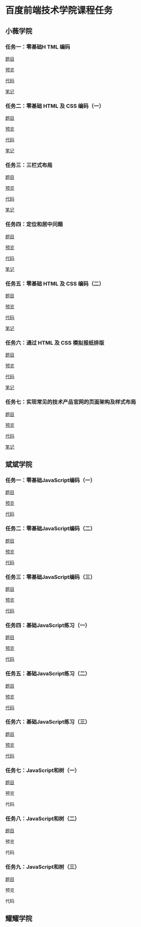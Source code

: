 # 百度前端技术学院课程任务


## 小薇学院

### 任务一：零基础H TML 编码

[题目](http://ife.baidu.com/course/detail/id/90)

[预览](https://theaao.github.io/baidu_ife_tasks/xiaowei_academy/task1/task1.html)

[代码](https://github.com/TheaAo/baidu_ife_tasks/blob/master/xiaowei_academy/task1/task1.html)

[笔记](https://github.com/TheaAo/baidu_ife_tasks/blob/master/xiaowei_academy/task1/README.md#笔记)

### 任务二：零基础 HTML 及 CSS 编码（一）

[题目](http://ife.baidu.com/course/detail/id/92)

[预览](https://theaao.github.io/baidu_ife_tasks/xiaowei_academy/task2/task2.html)

[代码](https://github.com/TheaAo/baidu_ife_tasks/blob/master/xiaowei_academy/task2/task2.html)

[笔记](https://github.com/TheaAo/baidu_ife_tasks/blob/master/xiaowei_academy/task2/README.md#笔记)

### 任务三：三栏式布局

[题目](http://ife.baidu.com/course/detail/id/94)

[预览](https://theaao.github.io/baidu_ife_tasks/xiaowei_academy/task3/task3.html)

[代码](https://github.com/TheaAo/baidu_ife_tasks/tree/master/xiaowei_academy/task3)

[笔记](https://github.com/TheaAo/baidu_ife_tasks/blob/master/xiaowei_academy/task3/README.md#笔记)

### 任务四：定位和居中问题

[题目](http://ife.baidu.com/course/detail/id/95)

[预览](https://theaao.github.io/baidu_ife_tasks/xiaowei_academy/task4/task4_1.html)

[代码](https://theaao.github.io/baidu_ife_tasks/xiaowei_academy/task4/task4_1.html)

[笔记](https://github.com/TheaAo/baidu_ife_tasks/blob/master/xiaowei_academy/task4/README.md#笔记)

### 任务五：零基础 HTML 及 CSS 编码（二）

[题目](http://ife.baidu.com/course/detail/id/96)

[预览](https://theaao.github.io/baidu_ife_tasks/xiaowei_academy/task5/task5.html)

[代码](https://github.com/TheaAo/baidu_ife_tasks/blob/master/xiaowei_academy/task5/task5.html)

[笔记](https://github.com/TheaAo/baidu_ife_tasks/blob/master/xiaowei_academy/task5/README.md#笔记)

### 任务六：通过 HTML 及 CSS 模拟报纸排版

[题目](http://ife.baidu.com/course/detail/id/99)

[预览](https://theaao.github.io/baidu_ife_tasks/xiaowei_academy/task6/task6_index.html)

[代码](https://github.com/TheaAo/baidu_ife_tasks/blob/master/xiaowei_academy/task6)

[笔记](https://github.com/TheaAo/baidu_ife_tasks/blob/master/xiaowei_academy/task6/README.md#笔记)

### 任务七：实现常见的技术产品官网的页面架构及样式布局

[题目](http://ife.baidu.com/course/detail/id/102)

[预览](https://theaao.github.io/baidu_ife_tasks/xiaowei_academy/task7/task7.html)

[代码](https://github.com/TheaAo/baidu_ife_tasks/tree/master/xiaowei_academy/task7)

[笔记](https://github.com/TheaAo/baidu_ife_tasks/tree/master/xiaowei_academy/task7/README.md#笔记)

## 斌斌学院

### 任务一：零基础JavaScript编码（一）

[题目](http://ife.baidu.com/course/detail/id/93)

[预览](https://theaao.github.io/baidu_ife_tasks/binbin_academy/task1/task1.html)

[代码](https://github.com/TheaAo/baidu_ife_tasks/tree/master/binbin_academy/task1/README.md)

### 任务二：零基础JavaScript编码（二）

[题目](http://ife.baidu.com/course/detail/id/91)

[预览](https://theaao.github.io/baidu_ife_tasks/binbin_academy/task2/task2.html)

[代码](https://github.com/TheaAo/baidu_ife_tasks/tree/master/binbin_academy/task2/README.md)

### 任务三：零基础JavaScript编码（三）

[题目](http://ife.baidu.com/course/detail/id/98)

[预览](https://theaao.github.io/baidu_ife_tasks/binbin_academy/task3/task3.html)

[代码](https://github.com/TheaAo/baidu_ife_tasks/tree/master/binbin_academy/task3/README.md)

### 任务四：基础JavaScript练习（一）

[题目](http://ife.baidu.com/course/detail/id/103)

[预览](https://theaao.github.io/baidu_ife_tasks/binbin_academy/task4/task4.html)

[代码](https://github.com/TheaAo/baidu_ife_tasks/tree/master/binbin_academy/task4/README.md)

### 任务五：基础JavaScript练习（二）

[题目](http://ife.baidu.com/course/detail/id/105)

[预览](https://theaao.github.io/baidu_ife_tasks/binbin_academy/task5/task5.html)

[代码](https://github.com/TheaAo/baidu_ife_tasks/tree/master/binbin_academy/task5/README.md)

### 任务六：基础JavaScript练习（三）

[题目](http://ife.baidu.com/course/detail/id/107)

[预览](https://theaao.github.io/baidu_ife_tasks/binbin_academy/task6/task6.html)

[代码](https://github.com/TheaAo/baidu_ife_tasks/tree/master/binbin_academy/task6/README.md)

### 任务七：JavaScript和树（一）

[题目](http://ife.baidu.com/course/detail/id/108)

预览

代码

### 任务八：JavaScript和树（二）

[题目](http://ife.baidu.com/course/detail/id/110)

预览

代码

### 任务九：JavaScript和树（三）

[题目](http://ife.baidu.com/course/detail/id/111)

预览

代码



## 耀耀学院